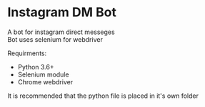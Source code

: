 # Instagram DM Bot 

A bot for instagram direct messeges  
Bot uses selenium for webdriver  

Requirments: 
* Python 3.6+ 
* Selenium module
* Chrome webdriver


It is recommended that the python file is placed in it's own folder